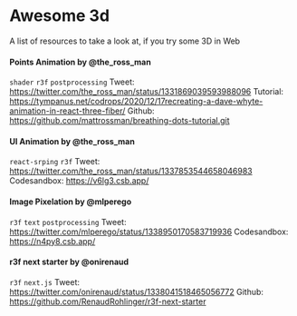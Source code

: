 # Awesome 3d

A list of resources to take a look at, if you try some 3D in Web

#### Points Animation by @the_ross_man
`shader` `r3f` `postprocessing`
Tweet: https://twitter.com/the_ross_man/status/1331869039593988096
Tutorial: https://tympanus.net/codrops/2020/12/17recreating-a-dave-whyte-animation-in-react-three-fiber/ 
Github: https://github.com/mattrossman/breathing-dots-tutorial.git



#### UI Animation by @the_ross_man
`react-srping` `r3f`
Tweet: https://twitter.com/the_ross_man/status/1337853544658046983
Codesandbox: https://v6lg3.csb.app/


#### Image Pixelation by @mlperego
`r3f` `text` `postprocessing`
Tweet: https://twitter.com/mlperego/status/1338950170583719936
Codesandbox: https://n4py8.csb.app/


#### r3f next starter by @onirenaud
`r3f` `next.js`
Tweet: https://twitter.com/onirenaud/status/1338041518465056772
Github: https://github.com/RenaudRohlinger/r3f-next-starter


